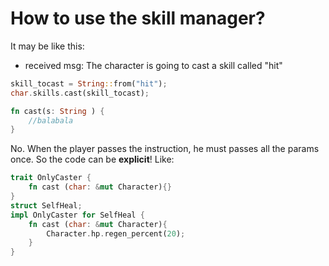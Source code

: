 # How to use the skill manager?

It may be like this:
* received msg: The character is going to cast a skill called "hit"

```rust
skill_tocast = String::from("hit");
char.skills.cast(skill_tocast);

fn cast(s: String ) {
    //balabala
}
```

No. When the player passes the instruction, he must passes all the params once.
So the code can be **explicit**!
Like:

```rust
trait OnlyCaster {
    fn cast (char: &mut Character){}
}
struct SelfHeal;
impl OnlyCaster for SelfHeal {
    fn cast (char: &mut Character){
        Character.hp.regen_percent(20);
    }
}
```